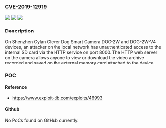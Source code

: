 ### [CVE-2019-12919](https://cve.mitre.org/cgi-bin/cvename.cgi?name=CVE-2019-12919)
![](https://img.shields.io/static/v1?label=Product&message=n%2Fa&color=blue)
![](https://img.shields.io/static/v1?label=Version&message=n%2Fa&color=blue)
![](https://img.shields.io/static/v1?label=Vulnerability&message=n%2Fa&color=brighgreen)

### Description

On Shenzhen Cylan Clever Dog Smart Camera DOG-2W and DOG-2W-V4 devices, an attacker on the local network has unauthenticated access to the internal SD card via the HTTP service on port 8000. The HTTP web server on the camera allows anyone to view or download the video archive recorded and saved on the external memory card attached to the device.

### POC

#### Reference
- https://www.exploit-db.com/exploits/46993

#### Github
No PoCs found on GitHub currently.

